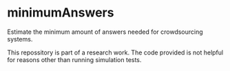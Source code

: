 # minimumAnswers
Estimate the minimum amount of answers needed for crowdsourcing systems.


This repossitory is part of a research work. The code provided is not helpful for reasons other than running simulation tests.
